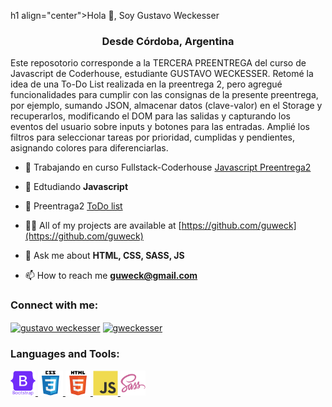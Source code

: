 h1 align="center">Hola 👋, Soy Gustavo Weckesser</h1>

<h3 align="center">Desde Córdoba, Argentina</h3>
<p> Este reposotorio corresponde a la TERCERA PREENTREGA del curso de Javascript de Coderhouse, estudiante GUSTAVO WECKESSER. Retomé la idea de una To-Do List realizada en la preentrega 2, pero agregué funcionalidades para cumplir con las consignas de la presente preentrega, por ejemplo, sumando JSON, almacenar datos (clave-valor) en el Storage y recuperarlos, modificando el DOM para las salidas y capturando los eventos del usuario sobre inputs y botones para las entradas. Amplié los filtros para seleccionar tareas por prioridad, cumplidas y pendientes, asignando colores para diferenciarlas.</p>

- 🔭 Trabajando en curso Fullstack-Coderhouse [Javascript Preentrega2](https://guweck.github.io/Coder-JS-Pre2-Weckesser/)

- 🌱 Edtudiando **Javascript**

- 👯 Preentraga2 [ToDo list](https://guweck.github.io/Coder-JS-Pre2-Weckesser/)

- 👨‍💻 All of my projects are available at [https://github.com/guweck](https://github.com/guweck)

- 💬 Ask me about **HTML, CSS, SASS, JS**

- 📫 How to reach me **guweck@gmail.com**

<h3 align="left">Connect with me:</h3>
<p align="left">
<a href="https://linkedin.com/in/gustavo weckesser" target="blank"><img align="center" src="https://raw.githubusercontent.com/rahuldkjain/github-profile-readme-generator/master/src/images/icons/Social/linked-in-alt.svg" alt="gustavo weckesser" height="30" width="40" /></a>
<a href="https://fb.com/gweckesser" target="blank"><img align="center" src="https://raw.githubusercontent.com/rahuldkjain/github-profile-readme-generator/master/src/images/icons/Social/facebook.svg" alt="gweckesser" height="30" width="40" /></a>
</p>

<h3 align="left">Languages and Tools:</h3>
<p align="left"> <a href="https://getbootstrap.com" target="_blank" rel="noreferrer"> <img src="https://raw.githubusercontent.com/devicons/devicon/master/icons/bootstrap/bootstrap-plain-wordmark.svg" alt="bootstrap" width="40" height="40"/> </a> <a href="https://www.w3schools.com/css/" target="_blank" rel="noreferrer"> <img src="https://raw.githubusercontent.com/devicons/devicon/master/icons/css3/css3-original-wordmark.svg" alt="css3" width="40" height="40"/> </a> <a href="https://www.w3.org/html/" target="_blank" rel="noreferrer"> <img src="https://raw.githubusercontent.com/devicons/devicon/master/icons/html5/html5-original-wordmark.svg" alt="html5" width="40" height="40"/> </a> <a href="https://developer.mozilla.org/en-US/docs/Web/JavaScript" target="_blank" rel="noreferrer"> <img src="https://raw.githubusercontent.com/devicons/devicon/master/icons/javascript/javascript-original.svg" alt="javascript" width="40" height="40"/> </a> <a href="https://sass-lang.com" target="_blank" rel="noreferrer"> <img src="https://raw.githubusercontent.com/devicons/devicon/master/icons/sass/sass-original.svg" alt="sass" width="40" height="40"/> </a> </p>
